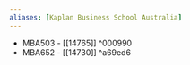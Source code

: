 ```yaml
---
aliases: [Kaplan Business School Australia]
---
```


-   MBA503 - [[14765]] ^000990
-   MBA652 - [[14730]] ^a69ed6
